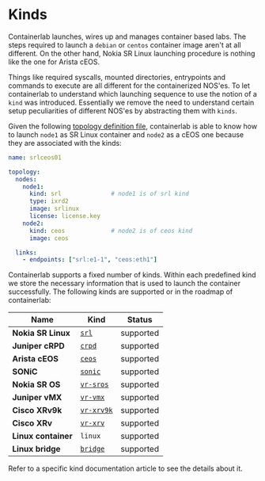 # Kinds

Containerlab launches, wires up and manages container based labs. The steps required to launch a `debian` or `centos` container image aren't at all different. On the other hand, Nokia SR Linux launching procedure is nothing like the one for Arista cEOS.

Things like required syscalls, mounted directories, entrypoints and commands to execute are all different for the containerized NOS'es. To let containerlab to understand which launching sequence to use the notion of a `kind` was introduced. Essentially we remove the need to understand certain setup peculiarities of different NOS'es by abstracting them with `kinds`.

Given the following [topology definition file](../topo-def-file.md), containerlab is able to know how to launch `node1` as SR Linux container and `node2` as a cEOS one because they are associated with the kinds:

```yaml
name: srlceos01

topology:
  nodes:
    node1:
      kind: srl              # node1 is of srl kind
      type: ixrd2
      image: srlinux
      license: license.key
    node2:
      kind: ceos             # node2 is of ceos kind
      image: ceos            

  links:
    - endpoints: ["srl:e1-1", "ceos:eth1"]
```

Containerlab supports a fixed number of kinds. Within each predefined kind we store the necessary information that is used to launch the container successfully. The following kinds are supported or in the roadmap of containerlab:


| Name                | Kind                      | Status    |
| ------------------- | ------------------------- | --------- |
| **Nokia SR Linux**  | [`srl`](srl.md)           | supported |
| **Juniper cRPD**    | [`crpd`](crpd.md)         | supported |
| **Arista cEOS**     | [`ceos`](ceos.md)         | supported |
| **SONiC**           | [`sonic`](sonic-vs.md)    | supported |
| **Nokia SR OS**     | [`vr-sros`](vr-sros.md)   | supported |
| **Juniper vMX**     | [`vr-vmx`](vr-vmx.md)     | supported |
| **Cisco XRv9k**     | [`vr-xrv9k`](vr-xrv9k.md) | supported |
| **Cisco XRv**       | [`vr-xrv`](vr-xrv.md)     | supported |
| **Linux container** | `linux`                   | supported |
| **Linux bridge**    | [`bridge`](bridge.md)     | supported |

Refer to a specific kind documentation article to see the details about it.